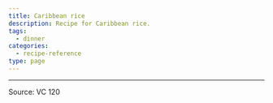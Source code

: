 ```yaml
---
title: Caribbean rice
description: Recipe for Caribbean rice.
tags:
  - dinner
categories:
  - recipe-reference
type: page
---
```


---

Source: VC 120